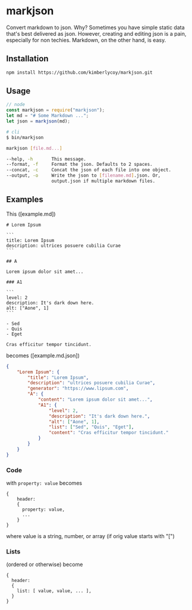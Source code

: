 # markjson

Convert markdown to json. Why? Sometimes you have simple static data that's best
delivered as json. However, creating and editing json is a pain, especially for
non techies. Markdown, on the other hand, is easy.

## Installation

```bash
npm install https://github.com/kimberlycoy/markjson.git
```

## Usage

```js
// node
const markjson = require("markjson");
let md = "# Some Markdown ...";
let json = markjson(md);
```

```bash
# cli
$ bin/markjson

markjson [file.md...]

--help, -h       This message.
--format, -f     Format the json. Defaults to 2 spaces.
--concat, -c     Concat the json of each file into one object.
--output, -o     Write the json to [filename.md].json. Or,
                 output.json if multiple markdown files.


```

## Examples

This ([example.md])

    # Lorem Ipsum

    ```
    title: Lorem Ipsum
    description: ultrices posuere cubilia Curae
    ```

    ## A

    Lorem ipsum dolor sit amet...

    ### A1

    ```
    level: 2
    description: It's dark down here.
    alt: ["Aone", 1]
    ```

    - Sed
    - Quis
    - Eget

    Cras efficitur tempor tincidunt.

becomes ([example.md.json])

```json
{
    "Lorem Ipsum": {
        "title": "Lorem Ipsum",
        "description": "ultrices posuere cubilia Curae",
        "generator": "https://www.lipsum.com",
        "A": {
            "content": "Lorem ipsum dolor sit amet...",
            "A1": {
                "level": 2,
                "description": "It's dark down here.",
                "alt": ["Aone", 1],
                "list": ["Sed", "Quis", "Eget"],
                "content": "Cras efficitur tempor tincidunt."
            }
        }
    }
}
```

### Code

with `property: value` becomes

```
{
    header:
    {
      property: value,
      ...
    }
}
```

where value is a string, number, or array (if orig value starts with "[")

### Lists

(ordered or otherwise) become

```
{
  header:
  {
    list: [ value, value, ... ],
  }
}
```
